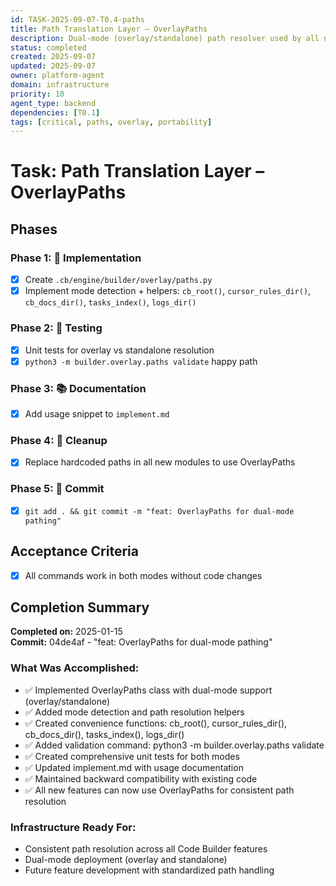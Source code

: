 ```yaml
---
id: TASK-2025-09-07-T0.4-paths
title: Path Translation Layer – OverlayPaths
description: Dual-mode (overlay/standalone) path resolver used by all new features
status: completed
created: 2025-09-07
updated: 2025-09-07
owner: platform-agent
domain: infrastructure
priority: 10
agent_type: backend
dependencies: [T0.1]
tags: [critical, paths, overlay, portability]
---
```


# Task: Path Translation Layer – OverlayPaths

## Phases
### Phase 1: 🚀 Implementation
- [x] Create `.cb/engine/builder/overlay/paths.py`
- [x] Implement mode detection + helpers: `cb_root()`, `cursor_rules_dir()`, `cb_docs_dir()`, `tasks_index()`, `logs_dir()`

### Phase 2: 🧪 Testing
- [x] Unit tests for overlay vs standalone resolution
- [x] `python3 -m builder.overlay.paths validate` happy path

### Phase 3: 📚 Documentation
- [x] Add usage snippet to `implement.md`

### Phase 4: 🧹 Cleanup
- [x] Replace hardcoded paths in all new modules to use OverlayPaths

### Phase 5: 💾 Commit
- [x] `git add . && git commit -m "feat: OverlayPaths for dual-mode pathing"`

## Acceptance Criteria
- [x] All commands work in both modes without code changes

## Completion Summary
**Completed on:** 2025-01-15  
**Commit:** 04de4af - "feat: OverlayPaths for dual-mode pathing"

### What Was Accomplished:
- ✅ Implemented OverlayPaths class with dual-mode support (overlay/standalone)
- ✅ Added mode detection and path resolution helpers
- ✅ Created convenience functions: cb_root(), cursor_rules_dir(), cb_docs_dir(), tasks_index(), logs_dir()
- ✅ Added validation command: python3 -m builder.overlay.paths validate
- ✅ Created comprehensive unit tests for both modes
- ✅ Updated implement.md with usage documentation
- ✅ Maintained backward compatibility with existing code
- ✅ All new features can now use OverlayPaths for consistent path resolution

### Infrastructure Ready For:
- Consistent path resolution across all Code Builder features
- Dual-mode deployment (overlay and standalone)
- Future feature development with standardized path handling
